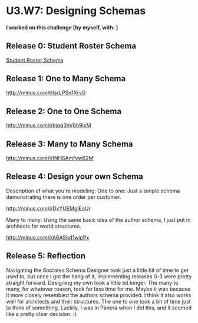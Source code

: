 # U3.W7: Designing Schemas


#### I worked on this challenge [by myself, with: ]


## Release 0: Student Roster Schema
<a href="http://minus.com/i/9ljrSZUnnGS2">Student Roster Schema</a>


## Release 1: One to Many Schema
http://minus.com/i/tsrLPSv1XrvG


## Release 2: One to One Schema
http://minus.com/i/bjqq3hV6h9IxM


## Release 3: Many to Many Schema
http://minus.com/i/tNH6AmfywB2M


## Release 4: Design your own Schema
Description of what you're modeling: 
One to one: Just a simple schema demonstrating there is one order per customer.

http://minus.com/i/DxYUEMglEoUr

Many to many: Using the same basic idea of the author schema, I just put in architects for world structures.

http://minus.com/i/A6AShd1wipPx

## Release 5: Reflection

Navigating the Socrates Schema Designer took just a little bit of time to get used to, but once I got the hang of it, implementing releases 0-3 were pretty straight forward. Designing my own took a little bit longer. The many to many, for whatever reason, took far less time for me. Maybe it was because it more closely resembled the authors schema provided. I think it also works well for architects and their structures. The one to one took a bit of time just to think of something. Luckily, I was in Panera when I did this, and it seemed like a pretty clear decision. :)
